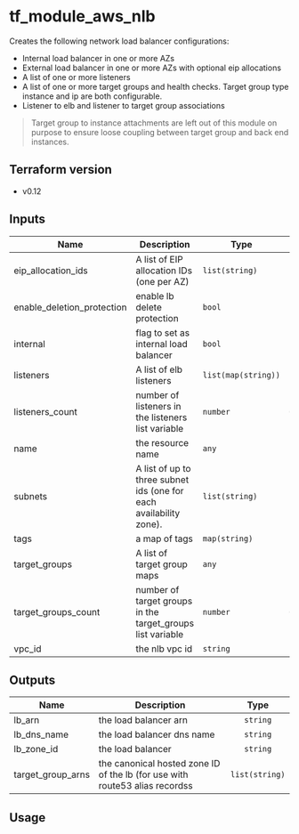 # tf_module_aws_nlb
Creates the following network load balancer configurations:

* Internal load balancer in one or more AZs
* External load balancer in one or more AZs with optional eip allocations
* A list of one or more listeners
* A list of one or more target groups and health checks. Target group type instance and ip are both configurable.
* Listener to elb and listener to target group associations

> Target group to instance attachments are left out of this module on purpose to ensure loose coupling between target group and back end instances.


## Terraform version

* v0.12

## Inputs

| Name | Description | Type | Default | Required |
|------|-------------|------|---------|:--------:|
| eip\_allocation\_ids | A list of EIP allocation IDs (one per AZ) | `list(string)` | `[]` | no |
| enable\_deletion\_protection | enable lb delete protection | `bool` | `false` | no |
| internal | flag to set as internal load balancer | `bool` | n/a | yes |
| listeners | A list of elb listeners | `list(map(string))` | `[]` | no |
| listeners\_count | number of listeners in the listeners list variable | `number` | `0` | no |
| name | the resource name | `any` | n/a | yes |
| subnets | A  list of up to three subnet ids (one for each availability zone). | `list(string)` | n/a | yes |
| tags | a map of tags | `map(string)` | `{}` | no |
| target\_groups | A list of target group maps | `any` | `[]` | no |
| target\_groups\_count | number of target groups in the target\_groups list variable | `number` | `0` | no |
| vpc\_id | the nlb vpc id | `string` | n/a | yes |

## Outputs

| Name | Description | Type
|------|-------------|:----:|
| lb\_arn |  the load balancer arn| `string`
| lb\_dns\_name |  the load balancer dns name | `string`
| lb\_zone\_id |  the load balancer | `string`
| target\_group\_arns | the canonical hosted zone ID of the lb (for use with route53 alias recordss| `list(string)`


## Usage
```

```
